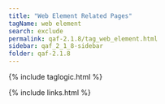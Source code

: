 ```yaml
---
title: "Web Element Related Pages"
tagName: web element
search: exclude
permalink: qaf-2.1.8/tag_web_element.html
sidebar: qaf_2_1_8-sidebar
folder: qaf-2.1.8
---
```

{% include taglogic.html %}

{% include links.html %}
